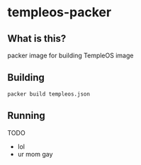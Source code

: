 # templeos-packer

## What is this?

packer image for building TempleOS image

## Building

`packer build templeos.json`

## Running

TODO

- lol
- ur mom gay
